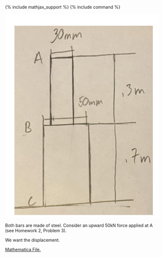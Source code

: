 {% include mathjax_support %}
{% include command %}

![](2021-09-26-23-43-26.png)

Both bars are made of steel.
Consider an upward 50kN force applied at A (see Homework 2, Problem 3).

We want the displacement.


[Mathematica File.](./SegmentedComposite.nb) 